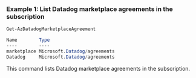 ### Example 1: List Datadog marketplace agreements in the subscription
```powershell
Get-AzDatadogMarketplaceAgreement

Name        Type
----        ----
marketplace Microsoft.Datadog/agreements
Datadog     Microsoft.Datadog/agreements
```

This command lists Datadog marketplace agreements in the subscription.
